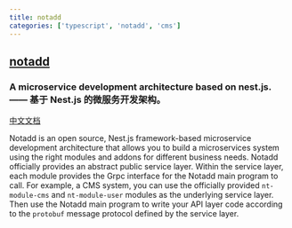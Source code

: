 ```yaml
---
title: notadd
categories: ['typescript', 'notadd', 'cms']
---
```

## [notadd](https://github.com/notadd/notadd)

### A microservice development architecture based on nest.js. —— 基于 Nest.js 的微服务开发架构。


[中文文档](./README_zh.md)

Notadd is an open source, Nest.js framework-based microservice development architecture that allows you to build a microservices system using the right modules and addons for different business needs. Notadd officially provides an abstract public service layer. Within the service layer, each module provides the Grpc interface for the Notadd main program to call. For example, a CMS system, you can use the officially provided `nt-module-cms` and `nt-module-user` modules as the underlying service layer. Then use the Notadd main program to write your API layer code according to the `protobuf` message protocol defined by the service layer.
